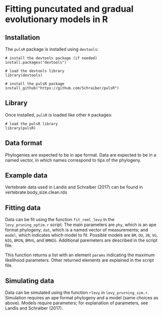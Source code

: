 # Fitting puncutated and gradual evolutionary models in R

## Installation

The `pulsR` package is installed using `devtools`:
```
# install the devtools package (if needed)
install.packages("devtools")

# load the devtools library
library(devtools)

# install the pulsR package
install_github("https://github.com/Schraiber/pulsR")
```

## Library

Once installed, `pulsR` is loaded like other `R` packages:
```
# load the pulsR library
library(pulsR)
```

## Data format

Phylogenies are expected to be in ape format. Data are expected to be in a named vector, in which names correspond to tips of the phylogeny.

## Example data

Vertebrate data used in Landis and Schraiber (2017) can be found in vertebrate.body\_size.clean.rds

## Fitting data

Data can be fit using the function `fit_reml_levy` in the `levy_pruning_optim.r` script. The main parameters are `phy`, which is an ape format phylogeny; `dat`, which is a named vector of measurements; and `model`, which indicates which model to fit. Possible models are `BM`, `OU`, `JN`, `VG`, `NIG`, `BMJN`, `BMVG`, and `BMNIG`. Additional paremeters are described in the script file. 

This function returns a list with an element `params` indicating the maximum likelihood parameters. Other returned elements are explained in the script file.

## Simulating data

Data can be simulated using the function `rlevy` in `levy_prurning_sim.r`. Simulation requires an ape format phylogeny and a model (same choices as above). Models require parameters; for explanation of parameters, see Landis and Schraiber (2017). 
